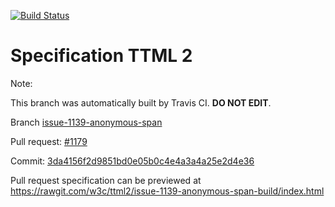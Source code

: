 [![Build Status](https://travis-ci.org/w3c/ttml2.svg?branch=issue-1139-anonymous-span)](https://travis-ci.org/w3c/ttml2)


# Specification TTML 2


Note:


This branch was automatically built by Travis CI. <b>DO NOT EDIT</b>.


 Branch [issue-1139-anonymous-span](https://github.com/w3c/ttml2/tree/issue-1139-anonymous-span)


 Pull request: [#1179](https://github.com/w3c/ttml2/pull/1179)


 Commit: [3da4156f2d9851bd0e05b0c4e4a3a4a25e2d4e36](https://github.com/w3c/ttml2/commit/3da4156f2d9851bd0e05b0c4e4a3a4a25e2d4e36)

Pull request specification can be previewed at https://rawgit.com/w3c/ttml2/issue-1139-anonymous-span-build/index.html



